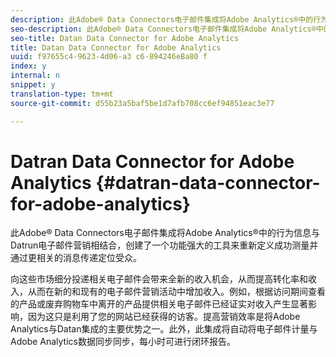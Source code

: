 ```yaml
---
description: 此Adobe® Data Connectors电子邮件集成将Adobe Analytics®中的行为信息与Datrun电子邮件营销相结合，创建了一个功能强大的工具来重新定义成功测量并通过更相关的消息传递定位受众。
seo-description: 此Adobe® Data Connectors电子邮件集成将Adobe Analytics®中的行为信息与Datrun电子邮件营销相结合，创建了一个功能强大的工具来重新定义成功测量并通过更相关的消息传递定位受众。
seo-title: Datan Data Connector for Adobe Analytics
title: Datan Data Connector for Adobe Analytics
uuid: f97655c4-9623-4d06-a3 c6-894246eBa80 f
index: y
internal: n
snippet: y
translation-type: tm+mt
source-git-commit: d55b23a5baf5be1d7afb708cc6ef94851eac3e77

---
```



# Datran Data Connector for Adobe Analytics {#datran-data-connector-for-adobe-analytics}

此Adobe® Data Connectors电子邮件集成将Adobe Analytics®中的行为信息与Datrun电子邮件营销相结合，创建了一个功能强大的工具来重新定义成功测量并通过更相关的消息传递定位受众。

向这些市场细分投递相关电子邮件会带来全新的收入机会，从而提高转化率和收入，从而在新的和现有的电子邮件营销活动中增加收入。例如，根据访问期间查看的产品或废弃购物车中离开的产品提供相关电子邮件已经证实对收入产生显著影响，因为这只是利用了您的网站已经获得的访客。提高营销效率是将Adobe Analytics与Datan集成的主要优势之一。此外，此集成将自动将电子邮件计量与Adobe Analytics数据同步同步，每小时可进行闭环报告。
